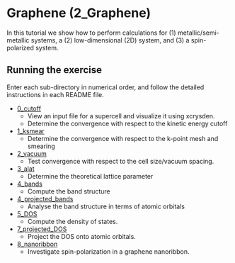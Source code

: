 # Graphene (2_Graphene)
In this tutorial we show how to perform calculations for (1) metallic/semi-metallic systems, a (2) low-dimensional (2D) system, and (3) a spin-polarized system.

## Running the exercise
  Enter each sub-directory in numerical order, and follow the detailed instructions in each README file.
  - [0_cutoff](0_cutoff)
    - View an input file for a supercell and visualize it using xcrysden. 
    - Determine the convergence with respect to the kinetic energy cutoff
  - [1_ksmear](1_ksmear)
    - Determine the convergence with respect to the k-point mesh and smearing
  - [2_vacuum](2_vacuum)
    - Test convergence with respect to the cell size/vacuum spacing.
  - [3_alat](3_alat)
    - Determine the theoretical lattice parameter
  - [4_bands](4_bands)
    - Compute the band structure
  - [4_projected_bands](4_projected_bands)
    - Analyse the band structure in terms of atomic orbitals
  - [5_DOS](5_DOS)
    - Compute the density of states.
  - [7_projected_DOS](7_projected_DOS)
    - Project the DOS onto atomic orbitals.
  - [8_nanoribbon](8_nanoribbon)
    - Investigate spin-polarization in a graphene nanoribbon.

